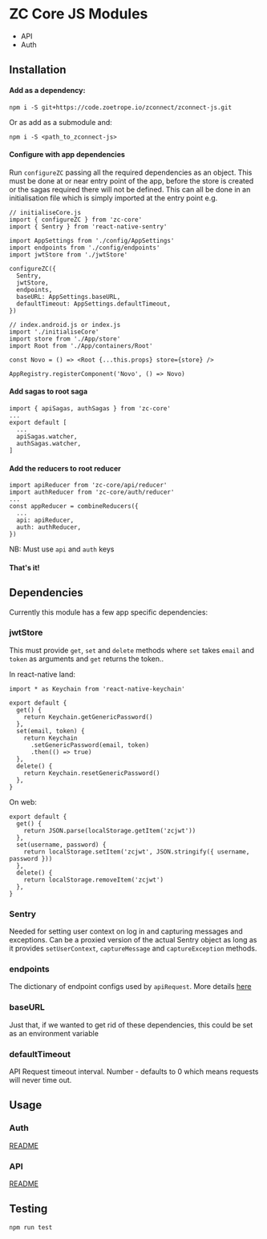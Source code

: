 # ZC Core JS Modules

- API
- Auth

## Installation

#### Add as a dependency:

`npm i -S git+https://code.zoetrope.io/zconnect/zconnect-js.git`

Or as add as a submodule and:

`npm i -S <path_to_zconnect-js>`

#### Configure with app dependencies

Run `configureZC` passing all the required dependencies as an object. This must be done at or near entry point of the app, before the store is created or the sagas required there will not be defined. This can all be done in an initialisation file which is simply imported at the entry point e.g.

```
// initialiseCore.js
import { configureZC } from 'zc-core'
import { Sentry } from 'react-native-sentry'

import AppSettings from './config/AppSettings'
import endpoints from './config/endpoints'
import jwtStore from './jwtStore'

configureZC({
  Sentry,
  jwtStore,
  endpoints,
  baseURL: AppSettings.baseURL,
  defaultTimeout: AppSettings.defaultTimeout,
})
```
```
// index.android.js or index.js
import './initialiseCore'
import store from './App/store'
import Root from './App/containers/Root'

const Novo = () => <Root {...this.props} store={store} />

AppRegistry.registerComponent('Novo', () => Novo)
```

#### Add sagas to root saga
```
import { apiSagas, authSagas } from 'zc-core'
...
export default [
  ...
  apiSagas.watcher,
  authSagas.watcher,
]
```

#### Add the reducers to root reducer
```
import apiReducer from 'zc-core/api/reducer'
import authReducer from 'zc-core/auth/reducer'
...
const appReducer = combineReducers({
  ...
  api: apiReducer,
  auth: authReducer,
})
```
NB: Must use `api` and `auth` keys

#### That's it!


## Dependencies

Currently this module has a few app specific dependencies:

### jwtStore

This must provide `get`, `set` and `delete` methods where `set` takes `email` and `token` as arguments and `get` returns the token..

In react-native land:
```
import * as Keychain from 'react-native-keychain'

export default {
  get() {
    return Keychain.getGenericPassword()
  },
  set(email, token) {
    return Keychain
      .setGenericPassword(email, token)
      .then(() => true)
  },
  delete() {
    return Keychain.resetGenericPassword()
  },
}
```

On web:
```
export default {
  get() {
    return JSON.parse(localStorage.getItem('zcjwt'))
  },
  set(username, password) {
    return localStorage.setItem('zcjwt', JSON.stringify({ username, password }))
  },
  delete() {
    return localStorage.removeItem('zcjwt')
  },
}
```

### Sentry

Needed for setting user context on log in and capturing messages and exceptions. Can be a proxied version of the actual Sentry object as long as it provides `setUserContext`, `captureMessage` and `captureException` methods.

### endpoints

The dictionary of endpoint configs used by `apiRequest`. More details [here](./api/README.md)

### baseURL

Just that, if we wanted to get rid of these dependencies, this could be set as an environment variable

### defaultTimeout

API Request timeout interval. Number - defaults to 0 which means requests will never time out.

## Usage

### Auth

[README](./auth/README.md)

### API

[README](./api/README.md)

## Testing

`npm run test`
